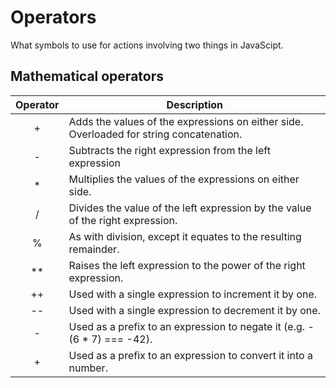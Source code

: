 # Operators

What symbols to use for actions involving two things in JavaScipt.

## Mathematical operators

| Operator | Description                                                                             |
| :------: | --------------------------------------------------------------------------------------- |
| +        | Adds the values of the expressions on either side. Overloaded for string concatenation. |
| -        | Subtracts the right expression from the left expression                                 |
| *        | Multiplies the values of the expressions on either side.                                |
| /        | Divides the value of the left expression by the value of the right expression.          |
| %        | As with division, except it equates to the resulting remainder.                         |
| **       | Raises the left expression to the power of the right expression.                        |
| ++       | Used with a single expression to increment it by one.                                   |
| --       | Used with a single expression to decrement it by one.                                   |
| -        | Used as a prefix to an expression to negate it (e.g. -(6 * 7) === -42).                 |
| +        | Used as a prefix to an expression to convert it into a number.                          |
